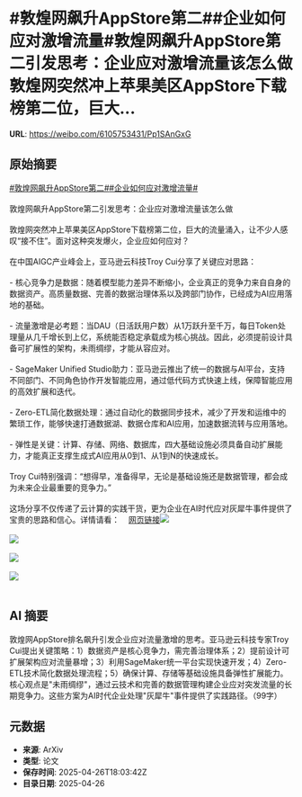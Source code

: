 # #敦煌网飙升AppStore第二##企业如何应对激增流量#敦煌网飙升AppStore第二引发思考：企业应对激增流量该怎么做敦煌网突然冲上苹果美区AppStore下载榜第二位，巨大...

**URL**: https://weibo.com/6105753431/Pp1SAnGxG

## 原始摘要

<a href="https://m.weibo.cn/search?containerid=231522type%3D1%26t%3D10%26q%3D%23%E6%95%A6%E7%85%8C%E7%BD%91%E9%A3%99%E5%8D%87AppStore%E7%AC%AC%E4%BA%8C%23&amp;extparam=%23%E6%95%A6%E7%85%8C%E7%BD%91%E9%A3%99%E5%8D%87AppStore%E7%AC%AC%E4%BA%8C%23" data-hide=""><span class="surl-text">#敦煌网飙升AppStore第二#</span></a><a href="https://m.weibo.cn/search?containerid=231522type%3D1%26t%3D10%26q%3D%23%E4%BC%81%E4%B8%9A%E5%A6%82%E4%BD%95%E5%BA%94%E5%AF%B9%E6%BF%80%E5%A2%9E%E6%B5%81%E9%87%8F%23&amp;extparam=%23%E4%BC%81%E4%B8%9A%E5%A6%82%E4%BD%95%E5%BA%94%E5%AF%B9%E6%BF%80%E5%A2%9E%E6%B5%81%E9%87%8F%23" data-hide=""><span class="surl-text">#企业如何应对激增流量#</span></a><br><br>敦煌网飙升AppStore第二引发思考：企业应对激增流量该怎么做<br><br>敦煌网突然冲上苹果美区AppStore下载榜第二位，巨大的流量涌入，让不少人感叹“接不住”。面对这种突发爆火，企业应如何应对？<br><br>在中国AIGC产业峰会上，亚马逊云科技Troy Cui分享了关键应对思路：<br><br>- 核心竞争力是数据：随着模型能力差异不断缩小，企业真正的竞争力来自自身的数据资产。高质量数据、完善的数据治理体系以及跨部门协作，已经成为AI应用落地的基础。<br><br>- 流量激增是必考题：当DAU（日活跃用户数）从1万跃升至千万，每日Token处理量从几千增长到上亿，系统能否稳定承载成为核心挑战。因此，必须提前设计具备可扩展性的架构，未雨绸缪，才能从容应对。<br><br>- SageMaker Unified Studio助力：亚马逊云推出了统一的数据与AI平台，支持不同部门、不同角色协作开发智能应用，通过低代码方式快速上线，保障智能应用的高效扩展和迭代。<br><br>- Zero-ETL简化数据处理：通过自动化的数据同步技术，减少了开发和运维中的繁琐工作，能够快速打通数据湖、数据仓库和AI应用，加速数据流转与应用落地。<br><br>- 弹性是关键：计算、存储、网络、数据库，四大基础设施必须具备自动扩展能力，才能真正支撑生成式AI应用从0到1、从1到N的快速成长。<br><br>Troy Cui特别强调：“想得早，准备得早，无论是基础设施还是数据管理，都会成为未来企业最重要的竞争力。”<br><br>这场分享不仅传递了云计算的实践干货，更为企业在AI时代应对灰犀牛事件提供了宝贵的思路和信心。详情请看：<a href="https://weibo.cn/sinaurl?u=https%3A%2F%2Fmp.weixin.qq.com%2Fs%2FvZjUKZUejVYTHiOmzo-TNQ" data-hide=""><span class="url-icon"><img style="width: 1rem;height: 1rem" src="https://h5.sinaimg.cn/upload/2015/09/25/3/timeline_card_small_web_default.png" referrerpolicy="no-referrer"></span><span class="surl-text">网页链接</span></a><img style="" src="https://tvax2.sinaimg.cn/large/006Fd7o3gy1i0u378ps5yj30zk0juakq.jpg" referrerpolicy="no-referrer"><br><br><img style="" src="https://tvax3.sinaimg.cn/large/006Fd7o3gy1i0u378b8xwj30zk0npwg2.jpg" referrerpolicy="no-referrer"><br><br><img style="" src="https://tvax3.sinaimg.cn/large/006Fd7o3gy1i0u378jsduj30zk0k00ya.jpg" referrerpolicy="no-referrer"><br><br><img style="" src="https://tvax3.sinaimg.cn/large/006Fd7o3gy1i0u378mo1yj30zk0judnn.jpg" referrerpolicy="no-referrer"><br><br>

## AI 摘要

敦煌网AppStore排名飙升引发企业应对流量激增的思考。亚马逊云科技专家Troy Cui提出关键策略：1）数据资产是核心竞争力，需完善治理体系；2）提前设计可扩展架构应对流量暴增；3）利用SageMaker统一平台实现快速开发；4）Zero-ETL技术简化数据处理流程；5）确保计算、存储等基础设施具备弹性扩展能力。核心观点是"未雨绸缪"，通过云技术和完善的数据管理构建企业应对突发流量的长期竞争力。这些方案为AI时代企业处理"灰犀牛"事件提供了实践路径。（99字）

## 元数据

- **来源**: ArXiv
- **类型**: 论文
- **保存时间**: 2025-04-26T18:03:42Z
- **目录日期**: 2025-04-26
